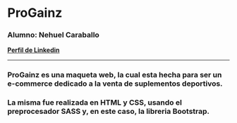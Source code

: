 # ProGainz

### Alumno: Nehuel Caraballo

**[Perfil de Linkedin](https://www.linkedin.com/in/nehuel-caraballo-234a9222a/)**

---

### ProGainz es una maqueta web, la cual esta hecha para ser un e-commerce dedicado a la venta de suplementos deportivos.

### La misma fue realizada en HTML y CSS, usando el preprocesador SASS y, en este caso, la libreria Bootstrap.
